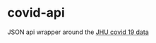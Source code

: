 # covid-api

JSON api wrapper around the [JHU covid 19 data](https://github.com/CSSEGISandData/COVID-19)